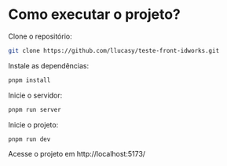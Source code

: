 # Como executar o projeto?

Clone o repositório:

```bash
git clone https://github.com/llucasy/teste-front-idworks.git
```

Instale as dependências:

```bash
pnpm install
```

Inicie o servidor:

```bash
pnpm run server
```

Inicie o projeto:

```bash
pnpm run dev
```

Acesse o projeto em http://localhost:5173/